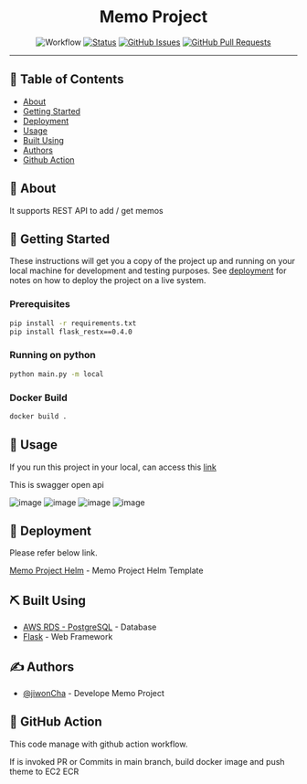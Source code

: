 <h1 align="center">Memo Project</h1>

<div align="center">

![Workflow](https://github.com/jiwonCha/memo-project/actions/workflows/docker-build-push.yaml/badge.svg)
[![Status](https://img.shields.io/badge/status-active-success.svg)]()
[![GitHub Issues](https://img.shields.io/github/issues/jiwonCha/memo-project.svg)](https://github.com/jiwonCha/The-Documentation-Compendium/issues)
[![GitHub Pull Requests](https://img.shields.io/github/issues-pr/jiwonCha/memo-project.svg)](https://github.com/jiwonCha/memo-project/issues)

</div>

---

## 📝 Table of Contents

- [About](#about)
- [Getting Started](#getting_started)
- [Deployment](#deployment)
- [Usage](#usage)
- [Built Using](#built_using)
- [Authors](#authors)
- [Github Action](#action)

## 🧐 About <a name = "about"></a>

It supports REST API to add / get memos

## 🏁 Getting Started <a name = "getting_started"></a>

These instructions will get you a copy of the project up and running on your local machine for development and testing purposes. See [deployment](#deployment) for notes on how to deploy the project on a live system.

### Prerequisites

```bash
pip install -r requirements.txt
pip install flask_restx==0.4.0
```

### Running on python

```bash
python main.py -m local
```

### Docker Build

```bash
docker build .
```

## 🎈 Usage <a name="usage"></a>

If you run this project in your local, can access this [link](http://127.0.0.1:5000/doc)

This is swagger open api


![image](https://user-images.githubusercontent.com/5278032/126025059-022823ac-efb2-4ddc-9259-33979e01c034.png)
![image](https://user-images.githubusercontent.com/5278032/126025068-5e17a523-99e9-4e5d-a016-9908d0ddc187.png)
![image](https://user-images.githubusercontent.com/5278032/126025060-08246e43-0a34-4449-9225-67cc7a5751af.png)
![image](https://user-images.githubusercontent.com/5278032/126025073-fef828c6-cf3a-4d64-8523-da707c7fcd37.png)



## 🚀 Deployment <a name = "deployment"></a>

Please refer below link.

[Memo Project Helm](https://github.com/jiwonCha/memo-project-helm) - Memo Project Helm Template

## ⛏️ Built Using <a name = "built_using"></a>

- [AWS RDS - PostgreSQL](https://aws.amazon.com/ko/rds/postgresql/) - Database
- [Flask](https://flask.palletsprojects.com/en/2.0.x/) - Web Framework

## ✍️ Authors <a name = "authors"></a>

- [@jiwonCha](https://github.com/jiwonCha) - Develope Memo Project


## 🔧 GitHub Action <a name = "action">

This code manage with github action workflow.

If is invoked PR or Commits in main branch, build docker image and push theme to EC2 ECR
